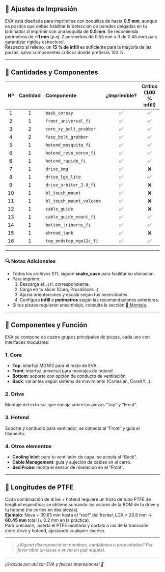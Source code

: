 <!-- ─────────────────────────────────────────────────────────────────────────────
     ┌────────────────────────────────────────────────────────────────────────┐
     │                       🖨️ Lista de Piezas 3D                          │
     └────────────────────────────────────────────────────────────────────────┘
────────────────────────────────────────────────────────────────────────────────
-->

## 🔧 Ajustes de Impresión

EVA está diseñada para imprimirse con boquillas de hasta **0.5 mm**, aunque es posible que debas habilitar la detección de paredes delgadas en tu laminador al imprimir con una boquilla de **0.5 mm**.
Se recomienda perímetros de **∼1 mm** (p.ej. 2 perímetros de 0.55 mm o 3 de 0.45 mm) para garantizar rigidez estructural.  
Respecto al relleno, un **15 % de infill** es suficiente para la mayoría de las piezas, salvo componentes críticos donde prefieras 100 %.

---

## 🔢 Cantidades y Componentes

| Nº  | Cantidad | Componente               | ¿Imprimible? | Crítico (100 % infill) | Crítico (50 % infill)  | Crítico (25 % infill)  |
|:---:|:--------:|:-------------------------|:------------:|:----------------------:|:----------------------:|:----------------------:|
| 1   | 1        | `back_corexy`            | ✅           | ✅                    |                        |                        |
| 2   | 1        | `front_universal_fi`     | ✅           | ✅                    |                        |                        |
| 3   | 2        | `core_xy_belt_grabber`   | ✅           | ✅                    |                        |                        |
| 4   | 2        | `face_belt_grabber`      | ✅           | ✅                    |                        |                        |
| 5   | 1        | `hotend_mosquito_fi`     | ✅           | ✅                    |                        |                        |
| 6   | 1        | `hotend_revo_voron_fi`   | ✅           | ✅                    |                        |                        |
| 6   | 1        | `hotend_rapido_fi`       | ✅           | ✅                    |                        |                        |
| 7   | 1        | `drive_bmg`              | ✅           | ❌                    | ✅                     |                        |
| 8   | 1        | `drive_lgx_lite`         | ✅           | ✅                    | ✅                     |                        |
| 9   | 1        | `drive_orbiter_2.0_fi`   | ✅           | ❌                    | ✅                     |                        |
| 10  | 1        | `bl_touch_mount`         | ✅           | ❌                    | ✅                     |                        |
| 11  | 1        | `bl_touch_mount_volcano` | ✅           | ❌                    | ✅                     |                        |
| 12  | 1        | `cable_guide`            | ✅           | ❌                    |                        | ✅                     |
| 13  | 1        | `cable_guide_mount_fi`   | ✅           | ✅                    |                        |                        |
| 14  | 1        | `bottom_trihorns_fi`     | ✅           | ✅                    |                        |                        |
| 15  | 1        | `shroud_tank`            | ✅           | ❌                    |                        | ✅                     |
| 16  | 1        | `top_endstop_mgn12c_fi`  | ✅           | ✅                    |                        |                        |

---

### 🔍 Notas Adicionales

- Todos los archivos STL siguen **snake_case** para facilitar su ubicación.  
- Para imprimir:  
  1. Descarga el `.stl` correspondiente.  
  2. Carga en tu slicer (Cura, PrusaSlicer…).  
  3. Ajusta orientaciones y escala según tus necesidades.  
  4. Configura **infill** e **perímetros** según las recomendaciones anteriores.  
- Si tus piezas requieren ensamblaje, consulta la sección <a href="https://main.eva-3d.page/heat_insert" target="_blank">🔧 Montaje</a>.

---

## 🧩 Componentes y Función

EVA se compone de cuatro grupos principales de piezas, cada uno con interfaces modulares:

### 1. Core 
- **Top**: interfaz MGN12 para el resto de EVA.  
- **Front**: interfaz universal para montajes de hotend.  
- **Bottom**: soporte con opción de conducto de ventilación.  
- **Back**: variantes según sistema de movimiento (Cartesian, CoreXY…).

### 2. Drive
Montaje del extrusor que encaja sobre las piezas “Top” y “Front”.

### 3. Hotend
Soporte y conducto para ventilador, se conecta al “Front” y guía el filamento.

### 4. Otros elementos  
- **Cooling Inlet**: para tu ventilador de capa, se acopla al “Back”.  
- **Cable Management**: guía y sujeción de cables en el carro.  
- **Bed Probe**: monta el sensor de nivelación en el “Front”.

---

## 📏 Longitudes de PTFE

Cada combinación de drive + hotend requiere un trozo de tubo PTFE de longitud específica; se obtiene sumando los valores de la BOM de tu drive y tu hotend (no cortes en dos piezas).  
**Ejemplo:** Nova = 39.65 mm hasta el “roof” del frontal; LGX = 20.8 mm → **60.45 mm** total (± 0.2 mm en la práctica).  
Para precisión, inserta el PTFE montado y córtalo a ras de la transición entre drive y hotend, ajustando cualquier exceso.

---

> _¿Alguna discrepancia en nombres, cantidades o propiedades? Por favor abre un _issue_ o envía un _pull request_._

---

*¡Gracias por utilizar EVA y felices impresiones! 🚀*  
